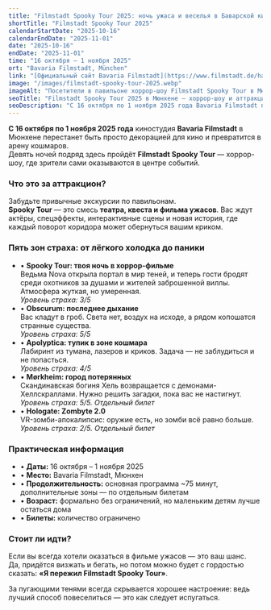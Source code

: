 ```yaml
---
title: "Filmstadt Spooky Tour 2025: ночь ужаса и веселья в Баварской киностудии"
shortTitle: "Filmstadt Spooky Tour 2025"
calendarStartDate: "2025-10-16"
calendarEndDate: "2025-11-01"
date: "2025-10-16"
endDate: "2025-11-01"
time: "16 октября – 1 ноября 2025"
ort: "Bavaria Filmstadt, München"
link: "[Официальный сайт Bavaria Filmstadt](https://www.filmstadt.de/halloween)"
image: "/images/filmstadt-spooky-tour-2025.webp"
imageAlt: "Посетители в павильоне хоррор-шоу Filmstadt Spooky Tour в Мюнхене"
seoTitle: "Filmstadt Spooky Tour 2025 в Мюнхене — хоррор-шоу и аттракционы"
seoDescription: "С 16 октября по 1 ноября 2025 года Bavaria Filmstadt превращается в арену ужаса: Filmstadt Spooky Tour, 5 зон страха, VR, интерактивные сцены и хоррор-шоу с актёрами."
---
```


**С 16 октября по 1 ноября 2025 года** киностудия **Bavaria Filmstadt** в Мюнхене перестанет быть просто декорацией для кино и превратится в арену кошмаров.  
Девять ночей подряд здесь пройдёт **Filmstadt Spooky Tour** — хоррор-шоу, где зрители сами оказываются в центре событий.

### Что это за аттракцион?

Забудьте привычные экскурсии по павильонам.  
**Spooky Tour** — это смесь **театра, квеста и фильма ужасов**. Вас ждут актёры, спецэффекты, интерактивные сцены и новая история, где каждый поворот коридора может обернуться вашим криком.

### Пять зон страха: от лёгкого холодка до паники

- • **Spooky Tour: твоя ночь в хоррор-фильме**  
Ведьма Nova открыла портал в мир теней, и теперь гости бродят среди охотников за душами и жителей заброшенной виллы. Атмосфера жуткая, но умеренная.  
_Уровень страха: 3/5_
- • **Obscurum: последнее дыхание**  
Вас кладут в гроб. Света нет, воздух на исходе, а рядом копошатся странные существа.  
_Уровень страха: 5/5_
- • **Apolyptica: тупик в зоне кошмара**  
Лабиринт из тумана, лазеров и криков. Задача — не заблудиться и не попасться.  
_Уровень страха: 4/5_
- • **Mørkheim: город потерянных**  
Скандинавская богиня Хель возвращается с демонами-Хеллскраллами. Нужно решить загадки, пока вас не настигнут.  
_Уровень страха: 5/5. Отдельный билет_
- • **Hologate: Zombyte 2.0**  
VR-зомби-апокалипсис: оружие есть, но зомби всё равно больше.  
_Уровень страха: 2/5. Отдельный билет_

### Практическая информация

- • **Даты:** 16 октября – 1 ноября 2025  
- • **Место:** Bavaria Filmstadt, Мюнхен  
- • **Продолжительность:** основная программа ~75 минут, дополнительные зоны — по отдельным билетам  
- • **Возраст:** формально без ограничений, но маленьким детям лучше остаться дома  
- • **Билеты:** количество ограничено  

### Стоит ли идти?

Если вы всегда хотели оказаться в фильме ужасов — это ваш шанс.  
Да, придётся визжать и бегать, но потом можно будет с гордостью сказать: **«Я пережил Filmstadt Spooky Tour»**.  

За пугающими тенями всегда скрывается хорошее настроение: ведь лучший способ повеселиться — это как следует испугаться.
